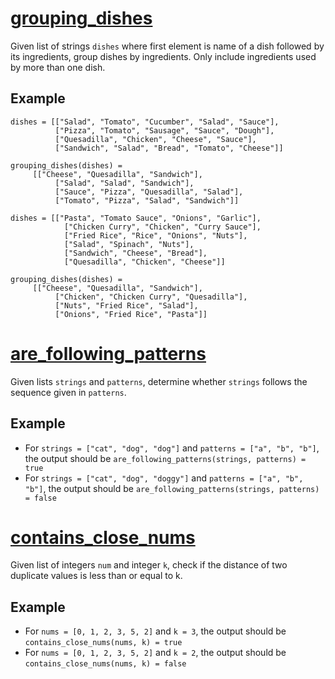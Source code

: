 # [grouping_dishes](./grouping_dishes.py)
Given list of strings `dishes` where first element is name of a dish followed by its ingredients, group dishes by ingredients. Only include ingredients used by more than one dish.

## Example
```
dishes = [["Salad", "Tomato", "Cucumber", "Salad", "Sauce"],
          ["Pizza", "Tomato", "Sausage", "Sauce", "Dough"],
          ["Quesadilla", "Chicken", "Cheese", "Sauce"],
          ["Sandwich", "Salad", "Bread", "Tomato", "Cheese"]]

grouping_dishes(dishes) = 
	 [["Cheese", "Quesadilla", "Sandwich"],
          ["Salad", "Salad", "Sandwich"],
          ["Sauce", "Pizza", "Quesadilla", "Salad"],
          ["Tomato", "Pizza", "Salad", "Sandwich"]]

dishes = [["Pasta", "Tomato Sauce", "Onions", "Garlic"],
            ["Chicken Curry", "Chicken", "Curry Sauce"],
            ["Fried Rice", "Rice", "Onions", "Nuts"],
            ["Salad", "Spinach", "Nuts"],
            ["Sandwich", "Cheese", "Bread"],
            ["Quesadilla", "Chicken", "Cheese"]]

grouping_dishes(dishes) =
	 [["Cheese", "Quesadilla", "Sandwich"],
          ["Chicken", "Chicken Curry", "Quesadilla"],
          ["Nuts", "Fried Rice", "Salad"],
          ["Onions", "Fried Rice", "Pasta"]]

```

# [are_following_patterns](./are_following_patterns.py)
Given lists `strings` and `patterns`, determine whether `strings` follows the sequence given in `patterns`.

## Example
* For `strings = ["cat", "dog", "dog"]` and `patterns = ["a", "b", "b"]`, the output should be `are_following_patterns(strings, patterns) = true`
* For `strings = ["cat", "dog", "doggy"]` and `patterns = ["a", "b", "b"]`, the output should be `are_following_patterns(strings, patterns) = false`

# [contains_close_nums](./contains_close_nums.py)
Given list of integers `num` and integer `k`, check if the distance of two duplicate values is less than or equal to k.

## Example
* For `nums = [0, 1, 2, 3, 5, 2]` and `k = 3`, the output should be `contains_close_nums(nums, k) = true`
* For `nums = [0, 1, 2, 3, 5, 2]` and `k = 2`, the output should be `contains_close_nums(nums, k) = false`
